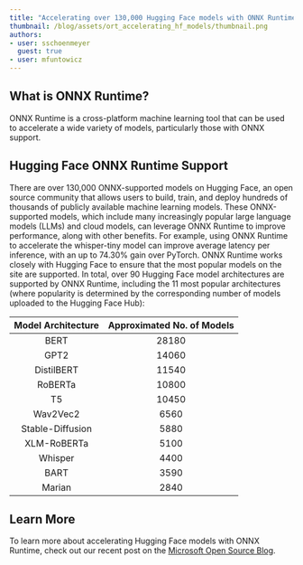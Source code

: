 ```yaml
---
title: "Accelerating over 130,000 Hugging Face models with ONNX Runtime"
thumbnail: /blog/assets/ort_accelerating_hf_models/thumbnail.png
authors:
- user: sschoenmeyer
  guest: true
- user: mfuntowicz
---
```


## What is ONNX Runtime?
ONNX Runtime is a cross-platform machine learning tool that can be used to accelerate a wide variety of models, particularly those with ONNX support.

## Hugging Face ONNX Runtime Support 

There are over 130,000 ONNX-supported models on Hugging Face, an open source community that allows users to build, train, and deploy hundreds of thousands of publicly available machine learning models.
These ONNX-supported models, which include many increasingly popular large language models (LLMs) and cloud models, can leverage ONNX Runtime to improve performance, along with other benefits.
For example, using ONNX Runtime to accelerate the whisper-tiny model can improve average latency per inference, with an up to 74.30% gain over PyTorch.
ONNX Runtime works closely with Hugging Face to ensure that the most popular models on the site are supported.
In total, over 90 Hugging Face model architectures are supported by ONNX Runtime, including the 11 most popular architectures (where popularity is determined by the corresponding number of models uploaded to the Hugging Face Hub):

| Model Architecture | Approximated No. of Models |
|:------------------:|:--------------------------:|
|        BERT        |           28180            |
|        GPT2        |           14060            |
|     DistilBERT     |           11540            |
|      RoBERTa       |           10800            |
|         T5         |           10450            |
|      Wav2Vec2      |            6560            |
|  Stable-Diffusion  |            5880            |
|    XLM-RoBERTa     |            5100            |
|      Whisper       |            4400            |
|        BART        |            3590            |
|       Marian       |            2840            |

## Learn More
To learn more about accelerating Hugging Face models with ONNX Runtime, check out our recent post on the [Microsoft Open Source Blog](https://cloudblogs.microsoft.com/opensource/2023/10/04/accelerating-over-130000-hugging-face-models-with-onnx-runtime/).